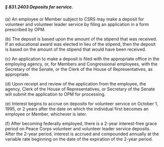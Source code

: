 ##### § 831.2403 Deposits for service. #####

(a) An employee or Member subject to CSRS may make a deposit for volunteer and volunteer leader service by filing an application in a form prescribed by OPM.

(b) The deposit is based upon the amount of the stipend that was received. If an educational award was elected in lieu of the stipend, then the deposit is based on the amount of the stipend that would have been received.

(c) An application to make a deposit is filed with the appropriate office in the employing agency, or, for Members and Congressional employees, with the Secretary of the Senate, or the Clerk of the House of Representatives, as appropriate.

(d) Upon receipt and review of the application from the employee, the agency, Clerk of the House of Representatives, or Secretary of the Senate will submit the application to OPM for processing.

(e) Interest begins to accrue on deposits for volunteer service on October 1, 1995, or 2 years after the date on which the individual first becomes an employee or Member, whichever is later.

(f) After becoming federally employed, there is a 2-year interest-free grace period on Peace Corps volunteer and volunteer leader service deposits. After the 2-year period, interest is accrued and compounded annually at the variable rate beginning on the date of the expiration of the 2-year period.